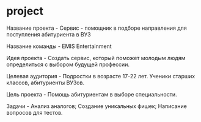 # project
Название проекта - 
Сервис - помощник в подборе направления для поступления абитуриента в ВУЗ

Название команды - 
EMIS Entertainment

Идея проекта - 
Создать сервис, который поможет молодым людям определиться с выбором будущей профессии.

Целевая аудитория - 
Подростки в возрасте 17-22 лет. Ученики старших классов, абитуриенты ВУЗов.

Цель проекта - 
Помощь абитуриентам в выборе специальности.

Задачи - 
Анализ аналогов;
Создание уникальных фишек;
Написание вопросов для тестов.






